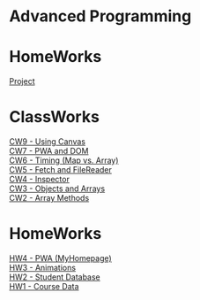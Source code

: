 # Advanced Programming

# HomeWorks
[Project](https://ibrahimyyildirim.github.io/advancedProgramming/Project/index.html)<br>

# ClassWorks
[CW9 - Using Canvas](https://ibrahimyyildirim.github.io/advancedProgramming/CW9/cw9.html)<br>
[CW7 - PWA and DOM](https://ibrahimyyildirim.github.io/advancedProgramming/CW7/cw7.html)<br>
[CW6 - Timing (Map vs. Array)](https://ibrahimyyildirim.github.io/advancedProgramming/CW6/timing.html)<br>
[CW5 - Fetch and FileReader](https://ibrahimyyildirim.github.io/advancedProgramming/CW5/cw5.html)<br>
[CW4 - Inspector](https://ibrahimyyildirim.github.io/advancedProgramming/index2.html)<br>
[CW3 - Objects and Arrays](https://ibrahimyyildirim.github.io/advancedProgramming/inspector.html)<br>
[CW2 - Array Methods](https://ibrahimyyildirim.github.io/advancedProgramming/IbrahimYildirim_arrayDemo.html)

# HomeWorks
[HW4 - PWA (MyHomepage)](https://ibrahimyyildirim.github.io/advancedProgramming/index.html)<br>
[HW3 - Animations](https://ibrahimyyildirim.github.io/advancedProgramming/HW3/hw3.html)<br>
[HW2 - Student Database](https://ibrahimyyildirim.github.io/advancedProgramming/HW2/index.html)<br>
[HW1 - Course Data](https://ibrahimyyildirim.github.io/advancedProgramming/HW1%20-%20Add%20Course.html)
